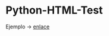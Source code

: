 # Python-HTML-Test

Ejemplo -> <a href="https://daviiid99.github.io/Python-HTML-Test/hello_world.html">enlace</a>
